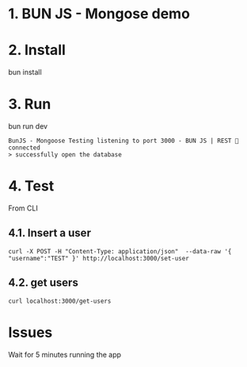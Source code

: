 # 1. BUN JS - Mongose demo <!-- omit in toc-->

# 2. Install
bun install

# 3. Run
bun run dev

~~~
BunJS - Mongoose Testing listening to port 3000 - BUN JS | REST 🚀
connected
> successfully open the database
~~~

# 4. Test
From CLI
## 4.1. Insert a user
```
curl -X POST -H "Content-Type: application/json"  --data-raw '{ "username":"TEST" }' http://localhost:3000/set-user
```

## 4.2. get users
```
curl localhost:3000/get-users
```

# Issues
Wait for 5 minutes running the app
